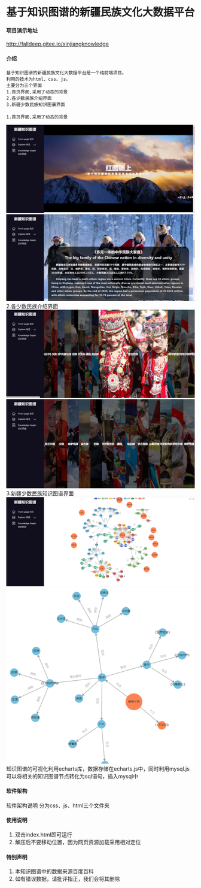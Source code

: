 # 基于知识图谱的新疆民族文化大数据平台

#### 项目演示地址
 http://falldeep.gitee.io/xinjiangknowledge

#### 介绍
    基于知识图谱的新疆民族文化大数据平台是一个纯前端项目。
    利用的技术为html、css、js。
    主要分为三个界面
    1.首页界面,采用了动态的背景
    2.各少数民族介绍界面
    3.新疆少数民族知识图谱界面

    1.首页界面,采用了动态的背景
![输入图片说明](others1.png)
![输入图片说明](others2.png)
    2.各少数民族介绍界面
![输入图片说明](others3.png)
![输入图片说明](others4.png)
    3.新疆少数民族知识图谱界面
![输入图片说明](others5.png)
![输入图片说明](others6.png)
    知识图谱的可视化利用echarts库，数据存储在echarts.js中，同时利用mysql.js可以将相关的知识图谱节点转化为sql语句，插入mysql中

#### 软件架构
软件架构说明
分为css、js、html三个文件夹

#### 使用说明
1.  双击index.html即可运行
2.  解压后不要移动位置，因为网页资源加载采用相对定位

#### 特别声明
1.  本知识图谱中的数据来源百度百科
2.  如有错误数据，请批评指正，我们会将其删除

